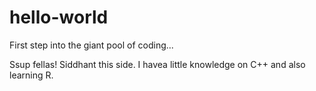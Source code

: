 # hello-world
First step into the giant pool of coding...

Ssup fellas!
 Siddhant this side. I havea little knowledge on C++ and also learning R.
